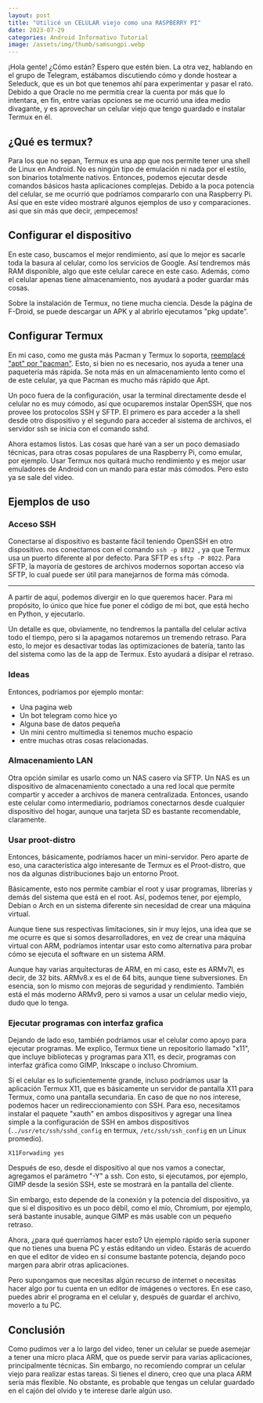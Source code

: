 ```yaml
---
layout: post
title: "Utilicé un CELULAR viejo como una RASPBERRY PI"
date: 2023-07-29
categories: Android Informativo Tutorial
image: /assets/img/thumb/samsungpi.webp
---
```


¡Hola gente! ¿Cómo están? Espero que estén bien. La otra vez, hablando en el grupo de Telegram,
estábamos discutiendo cómo y donde hostear a Seleduck, que es un bot que tenemos ahí para experimentar y pasar el rato. Debido a que Oracle no me permitía crear la cuenta por más que lo intentara, en fin, entre varias opciones se me ocurrió una idea medio divagante, y es aprovechar un celular viejo que tengo guardado e instalar Termux en él.

## ¿Qué es termux?

Para los que no sepan, Termux es una app que nos permite tener una shell de Linux en Android. No es ningún tipo de emulación ni nada por el estilo, son binarios totalmente nativos. Entonces, podemos ejecutar desde comandos básicos hasta aplicaciones complejas. Debido a la poca potencia del celular, se me ocurrió que podríamos compararlo con una Raspberry Pi. Así que en este vídeo mostraré algunos ejemplos de uso y comparaciones. asi que sin más que decir, ¡empecemos!

## Configurar el dispositivo

En este caso, buscamos el mejor rendimiento, así que lo mejor es sacarle toda la basura al celular, como los servicios de Google. Así tendremos más RAM disponible, algo que este celular carece en este caso. Además, como el celular apenas tiene almacenamiento, nos ayudará a poder guardar más cosas. 

Sobre la instalación de Termux, no tiene mucha ciencia. Desde la página de F-Droid, se puede descargar un APK y al abrirlo ejecutamos "pkg update". 

## Configurar Termux

En mi caso, como me gusta más Pacman y Termux lo soporta, [reemplacé "apt" por "pacman"](https://.com/termux-reemplazar-dpkg-apt-por-pacman/). Esto, si bien no es necesario, nos ayuda a tener una paquetería más rápida. Se nota más en un almacenamiento lento como el de este celular, ya que Pacman es mucho más rápido que Apt.

Un poco fuera de la configuración, usar la terminal directamente desde el celular no es muy cómodo, así que ocuparemos instalar OpenSSH, que nos provee los protocolos SSH y SFTP. El primero es para acceder a la shell desde otro dispositivo y el segundo para acceder al sistema de archivos, el servidor ssh se inicia con el comando sshd.

Ahora estamos listos. Las cosas que haré van a ser un poco demasiado técnicas, para otras cosas populares de una Raspberry Pi, como emular, por ejemplo. Usar Termux nos quitará mucho rendimiento y es mejor usar emuladores de Android con un mando para estar más cómodos. Pero esto ya se sale del video.

## Ejemplos de uso

### Acceso SSH

Conectarse al dispositivo es bastante fácil teniendo OpenSSH en otro dispositivo. nos conectamos con el comando `ssh -p 8022 `, ya que Termux usa un puerto diferente al por defecto. Para SFTP es `sftp -P 8022`. Para SFTP, la mayoría de gestores de archivos modernos soportan acceso vía SFTP, lo cual puede ser útil para manejarnos de forma más cómoda.

---

A partir de aquí, podemos divergir en lo que queremos hacer. Para mi propósito, lo único que hice fue poner el código de mi bot, que está hecho en Python, y ejecutarlo.

Un detalle es que, obviamente, no tendremos la pantalla del celular activa todo el tiempo, pero si la apagamos notaremos un tremendo retraso. Para esto, lo mejor es desactivar todas las optimizaciones de batería, tanto las del sistema como las de la app de Termux. Esto ayudará a disipar el retraso.

### Ideas
Entonces, podriamos por ejemplo montar:
- Una pagina web
- Un bot telegram como hice yo
- Alguna base de datos pequeña
- Un mini centro multimedia si tenemos mucho espacio
- entre muchas otras cosas relacionadas.

### Almacenamiento LAN

Otra opción similar es usarlo como un NAS casero vía SFTP. Un NAS es un dispositivo de almacenamiento conectado a una red local que permite compartir y acceder a archivos de manera centralizada. Entonces, usando este celular como intermediario, podríamos conectarnos desde cualquier dispositivo del hogar, aunque una tarjeta SD es bastante recomendable, claramente.

### Usar proot-distro

Entonces, básicamente, podríamos hacer un mini-servidor. Pero aparte de eso, una característica algo interesante de Termux es el Proot-distro, que nos da algunas distribuciones bajo un entorno Proot.

Básicamente, esto nos permite cambiar el root y usar programas, librerías y demás del sistema que está en el root. Así, podemos tener, por ejemplo, Debian o Arch en un sistema diferente sin necesidad de crear una máquina virtual.

Aunque tiene sus respectivas limitaciones, sin ir muy lejos, una idea que se me ocurre es que si somos desarrolladores, en vez de crear una máquina virtual con ARM, podríamos intentar usar esto como alternativa para probar cómo se ejecuta el software en un sistema ARM.

Aunque hay varias arquitecturas de ARM, en mi caso, este es ARMv7l, es decir, de 32 bits. ARMv8.x es el de 64 bits, aunque tiene subversiones. En esencia, son lo mismo con mejoras de seguridad y rendimiento. También está el más moderno ARMv9, pero si vamos a usar un celular medio viejo, dudo que lo tenga.

### Ejecutar programas con interfaz grafica

Dejando de lado eso, también podríamos usar el celular como apoyo para ejecutar programas. Me explico, Termux tiene un repositorio llamado "x11", que incluye bibliotecas y programas para X11, es decir, programas con interfaz gráfica como GIMP, Inkscape o incluso Chromium.

Si el celular es lo suficientemente grande, incluso podríamos usar la aplicación Termux X11, que es básicamente un servidor de pantalla X11 para Termux, como una pantalla secundaria. En caso de que no nos interese, podemos hacer un redireccionamiento con SSH. Para eso, necesitamos instalar el paquete "xauth" en ambos dispositivos y agregar una línea simple a la configuración de SSH en ambos dispositivos (`../usr/etc/ssh/sshd_config` en termux, `/etc/ssh/ssh_config` en un Linux promedio).

```
X11Forwading yes
```

Después de eso, desde el dispositivo al que nos vamos a conectar, agregamos el parámetro "-Y" a ssh. Con esto, si ejecutamos, por ejemplo, GIMP desde la sesión SSH, este se mostrará en la pantalla del cliente.

Sin embargo, esto depende de la conexión y la potencia del dispositivo, ya que si el dispositivo es un poco débil, como el mío, Chromium, por ejemplo, será bastante inusable, aunque GIMP es más usable con un pequeño
retraso.

Ahora, ¿para qué querríamos hacer esto? Un ejemplo rápido sería suponer que no tienes una buena PC y estás editando un video. Estarás de acuerdo en que el editor de video en sí consume bastante potencia, dejando poco margen para abrir otras aplicaciones.

Pero supongamos que necesitas algún recurso de internet o necesitas hacer algo por tu cuenta en un editor de imágenes o vectores. En ese caso, puedes abrir el programa en el celular y, después de guardar el archivo, moverlo a tu PC.

## Conclusión

Como pudimos ver a lo largo del video, tener un celular se puede asemejar a tener una micro placa ARM, que os puede servir para varias aplicaciones, principalmente técnicas. Sin embargo, no recomiendo comprar un celular
viejo para realizar estas tareas. Si tienes el dinero, creo que una placa ARM sería más flexible. No obstante, es probable que tengas un celular guardado en el cajón del olvido y te interese darle algún uso.